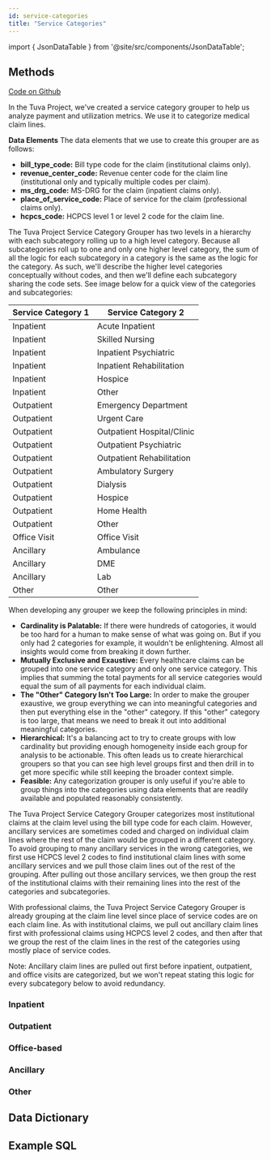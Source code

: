 ```yaml
---
id: service-categories
title: "Service Categories"
---
```


import { JsonDataTable } from '@site/src/components/JsonDataTable';

## Methods

[Code on Github](https://github.com/tuva-health/tuva/tree/main/models/claims_preprocessing/service_category)

In the Tuva Project, we've created a service category grouper to help us analyze payment and utilization metrics. We use it to categorize medical claim lines.

**Data Elements**
The data elements that we use to create this grouper are as follows:
- **bill_type_code:** Bill type code for the claim (institutional claims only).
- **revenue_center_code:** Revenue center code for the claim line (institutional only and typically multiple codes per claim).
- **ms_drg_code:** MS-DRG for the claim (inpatient claims only).
- **place_of_service_code:** Place of service for the claim (professional claims only).
- **hcpcs_code:** HCPCS level 1 or level 2 code for the claim line.

The Tuva Project Service Category Grouper has two levels in a hierarchy with each subcategory rolling up to a high level category. Because all subcategories roll up to one and only one higher level category, the sum of all the logic for each subcategory in a category is the same as the logic for the category. As such, we'll describe the higher level categories conceptually without codes, and then we'll define each subcategory sharing the code sets. See image below for a quick view of the categories and subcategories:

| **Service Category 1** | **Service Category 2** |
| --- | --- |
| Inpatient | Acute Inpatient |
| Inpatient | Skilled Nursing |
| Inpatient | Inpatient Psychiatric |
| Inpatient | Inpatient Rehabilitation |
| Inpatient | Hospice |
| Inpatient | Other |
| Outpatient | Emergency Department |
| Outpatient | Urgent Care |
| Outpatient | Outpatient Hospital/Clinic |
| Outpatient | Outpatient Psychiatric |
| Outpatient | Outpatient Rehabilitation |
| Outpatient | Ambulatory Surgery |
| Outpatient | Dialysis |
| Outpatient | Hospice |
| Outpatient | Home Health |
| Outpatient | Other |
| Office Visit | Office Visit |
| Ancillary | Ambulance |
| Ancillary | DME |
| Ancillary | Lab |
| Other | Other |

When developing any grouper we keep the following principles in mind:
- **Cardinality is Palatable:** If there were hundreds of catogories, it would be too hard for a human to make sense of what was going on. But if you only had 2 categories for example, it wouldn't be enlightening. Almost all insights would come from breaking it down further.
- **Mutually Exclusive and Exaustive:** Every healthcare claims can be grouped into one service category and only one service category. This implies that summing the total payments for all service categories would equal the sum of all payments for each individual claim.
- **The "Other" Category Isn't Too Large:** In order to make the grouper exaustive, we group everything we can into meaningful categories and then put everything else in the "other" category. If this "other" category is too large, that means we need to break it out into additional meaningful categories.
- **Hierarchical:** It's a balancing act to try to create groups with low cardinality but providing enough homogeneity inside each group for analysis to be actionable. This often leads us to create hierarchical groupers so that you can see high level groups first and then drill in to get more specific while still keeping the broader context simple.
- **Feasible:** Any categorization grouper is only useful if you're able to group things into the categories using data elements that are readily available and populated reasonably consistently.

The Tuva Project Service Category Grouper categorizes most institutional claims at the claim level using the bill type code for each claim. However, ancillary services are sometimes coded and charged on individual claim lines where the rest of the claim would be grouped in a different category. To avoid grouping to many ancillary services in the wrong categories, we first use HCPCS level 2 codes to find institutional claim lines with some ancillary services and we pull those claim lines out of the rest of the grouping. After pulling out those ancillary services, we then group the rest of the institutional claims with their remaining lines into the rest of the categories and subcategories.

With professional claims, the Tuva Project Service Category Grouper is already grouping at the claim line level since place of service codes are on each claim line. As with institutional claims, we pull out ancillary claim lines first with professional claims using HCPCS level 2 codes, and then after that we group the rest of the claim lines in the rest of the categories using mostly place of service codes.

Note: Ancillary claim lines are pulled out first before inpatient, outpatient, and office visits are categorized, but we won't repeat stating this logic for every subcategory below to avoid redundancy.

### Inpatient

### Outpatient

### Office-based

### Ancillary

### Other

## Data Dictionary

## Example SQL